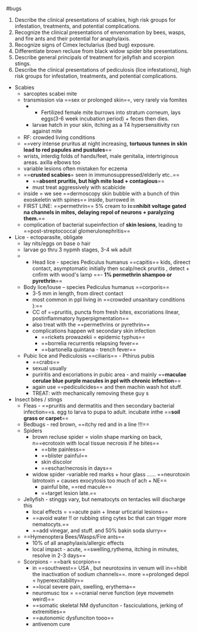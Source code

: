 #bugs 
1. Describe the clinical presentations of scabies, high risk groups for infestation, treatments, and potential complications.  
2. Recognize the clinical presentations of envenomation by bees, wasps, and fire ants and their potential for anaphylaxis.
3. Recognize signs of Cimex lectularius (bed bug) exposure.
4. Differentiate brown recluse from black widow spider bite presentations.
5. Describe general principals of treatment for jellyfish and scorpion stings.
6. Describe the clinical presentations of pediculosis (lice infestations), high risk groups for infestation, treatments, and potential complications.


- Scabies
	- sarcoptes scabei mite
	- transmission via ==sex or prolonged skin==, very rarely via fomites 
		- - Fertilized female mite burrows into stratum corneum, lays eggs(3-6 week incubation period) + feces then dies. 
		- larvae hatch in your skin, itching as a T4 hypersensitivity rxn against mite 
	- RF: crowded living conditions 
	- ==very intense pruritus at night increasing, **tortuous tunnes in skin lead to red papules and pustules**==
	- wrists, interdig folds of hands/feet, male genitalia, intertriginous areas. axilla elbows too 
	- variable lesions often mistaken for eczema 
	- ==**crusted scabies**= seen in immunosuppressed/elderly etc..== 
		- ==**absent pruritis, but high mite load + contagious**==
		- must treat aggressively with scabicide 
	- inside = we see ==dermoscopy skin bubble with a bunch of thin exoskeletin with spines== inside, burrowed in 
	- FIRST LINE: ==permethrin== 5% cream to **i==nhibit voltage gated na channels in mites, delaying repol of neurons + paralyzing them.**==
	- complication of bacterial supeinfection of **skin lesions**, leading to ==post-streptococcal glomerulonephritis== 
- Lice - ectoparasite, obligate
	- lay nits/eggs on base o hair
	- larvae go thru 3 nypmh stages, 3-4 wk adult 
	- - Head lice - species Pediculus humanus ==capitis==
			kids, direect contact, asymptomatic initially then scalp/neck  pruritis , detect + cnfirm with wood's lamp 
			==- **1% permethrin shampoo or pyrethrin**== 
	- Body lice/louse – species Pediculus humanus ==corporis== 
		- 3-5 mm in length, from direct contact
		- most common in ppl living in ==crowded unsanitary conditions ):== 
		- CC of ==pruritis, puncta from fresh bites, excoriations ilnear, postinflammatory hyperpigmentation== 
		- also treat with the ==permethrins or pyrethrin== 
		- complications happen wit secondary skin infection
			- ==rickets prowazekii = epidemic typhus==
			- ==borrelia recurrentis relapsing fever==
			- ==bartonella quintana - trench fever== 
	- Pubic lice and Pediculosis ==ciliaris== - Pthirus pubis
		- ==crabs== 
		- sexual usually 
		- puriritis and excoriations in pubic area - and mainly ==**maculae cerulae blue purple macules in ppl with chronic infection**==
		- again use ==pediculicides== and then machin wash hot stuff. 
		- TREAT: with mechanically removing these guy s
- Insect bites / stings
    - Fleas - ==pruritis and dermatitis and then secondary bacterial infection==s. egg to larva to pupa to adult. incubate inthe ==**soil grass or carpet**==
    - Bedbugs - red brown, ==itchy red and in a line !!!== 
    - Spiders
	    - brown recluse spider = violin shape marking on back, n==ecrotoxin with local tissue necrosis if he bites==
		    - ==bite painless== 
		    - ==blister painful==
		    - skin discolor
		    - ==eschar/necrosis in days== 
	    - widow spider -variable red marks + hour glass ...... ==neurotoxin latrotoxin + causes exocytosis too much of ach + NE== 
		    - painful bite, ==red macule== 
		    - ==target lesion late.== 
    - Jellyfish - stinggs vary, but nematocyts on tentacles will discharge this
	    - local effects = ==acute pain + linear urticarial lesions== 
	    - ==avoid water !! or rubbing sting cytes bc that can trigger more nematocyts.== 
	    - ==add vinegar, and stuff. and 50% bakin soda slurry== 
    - ==Hymenoptera Bees/Wasps/Fire ants==
	    - 10% of all anaphylaxis/allergic effects
	    - local impact - acute, ==swelling,rythema, itching in minutes, resolve in 2-3 days== 
    - Scorpions - ==bark scorpion== 
	    - in ==southwest== USA , but neurotoxins in venum will in==hibit the inactivation of sodium channels==. more ==prolonged depol = hyperexcitability== 
	    - ==local severe pain, swelling, erythema== 
	    - neuromusc tox = ==cranial nerve function (eye movemetn weird)== 
	    - ==somatic skeletal NM dysfunciton - fasciculations, jerking of extremities== 
	    - ==autonomic dysfunciton tooo== 
	    - antivenom cure 